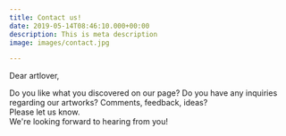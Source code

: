 ```yaml
---
title: Contact us!
date: 2019-05-14T08:46:10.000+00:00
description: This is meta description
image: images/contact.jpg

---
```

Dear artlover,

Do you like what you discovered on our page? Do you have any inquiries regarding our artworks? Comments, feedback, ideas?  
Please let us know.  
We're looking forward to hearing from you!